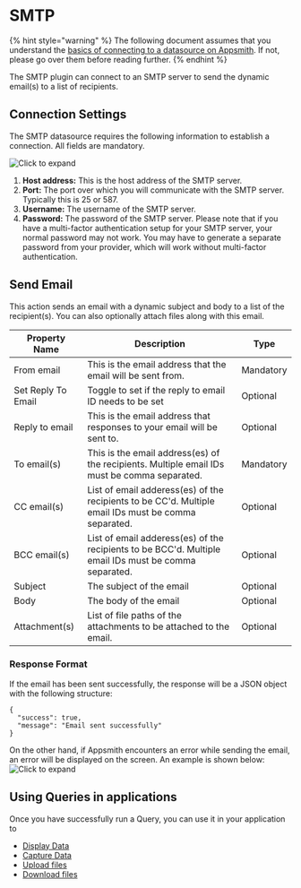# SMTP

{% hint style="warning" %}
The following document assumes that you understand the [basics of connecting to a datasource on Appsmith](../core-concepts/connecting-to-data-sources/connecting-to-databases.md). If not, please go over them before reading further.
{% endhint %}

The SMTP plugin can connect to an SMTP server to send the dynamic email(s) to a list of recipients.

## Connection Settings

The SMTP datasource requires the following information to establish a connection. All fields are mandatory.

![Click to expand](../.gitbook/assets/smtp\_create\_datasource.png)

1. **Host address:** This is the host address of the SMTP server.
2. **Port:** The port over which you will communicate with the SMTP server. Typically this is 25 or 587.
3. **Username:** The username of the SMTP server.
4. **Password:** The password of the SMTP server. Please note that if you have a multi-factor authentication setup for your SMTP server, your normal password may not work. You may have to generate a separate password from your provider, which will work without multi-factor authentication.

## Send Email

This action sends an email with a dynamic subject and body to a list of the recipient(s). You can also optionally attach files along with this email.

| Property Name      | Description                                                                                           | Type      |
| ------------------ | ----------------------------------------------------------------------------------------------------- | --------- |
| From email         | This is the email address that the email will be sent from.                                           | Mandatory |
| Set Reply To Email | Toggle to set if the reply to email ID needs to be set                                                | Optional  |
| Reply to email     | This is the email address that responses to your email will be sent to.                               | Optional  |
| To email(s)        | This is the email address(es) of the recipients. Multiple email IDs must be comma separated.          | Mandatory |
| CC email(s)        | List of email adderess(es) of the recipients to be CC'd. Multiple email IDs must be comma separated.  | Optional  |
| BCC email(s)       | List of email adderess(es) of the recipients to be BCC'd. Multiple email IDs must be comma separated. | Optional  |
| Subject            | The subject of the email                                                                              | Optional  |
| Body               | The body of the email                                                                                 | Optional  |
| Attachment(s)      | List of file paths of the attachments to be attached to the email.                                    | Optional  |

### Response Format

If the email has been sent successfully, the response will be a JSON object with the following structure:

```
{
  "success": true,
  "message": "Email sent successfully"
}
```

On the other hand, if Appsmith encounters an error while sending the email, an error will be displayed on the screen. An example is shown below: ![Click to expand](../.gitbook/assets/smtp\_error\_response.png)

## Using Queries in applications

Once you have successfully run a Query, you can use it in your application to

* [Display Data](../core-concepts/displaying-data-read/)
* [Capture Data](../core-concepts/capturing-data-write/)
* [Upload files](https://docs.appsmith.com/how-to-guides/how-to-upload-to-s3)
* [Download files](https://docs.appsmith.com/how-to-guides/how-to-upload-to-s3#downloading-files)
